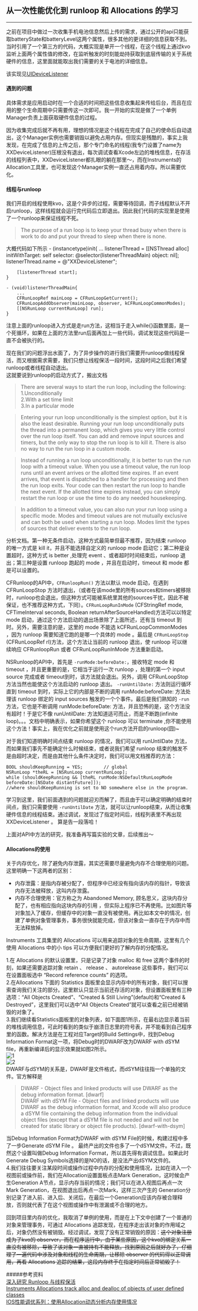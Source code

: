 从一次性能优化到 runloop 和 Allocations 的学习
---
---
之前在项目中做过一次收集手机电池信息然后上传的需求，通过公开的api只能获取batteryState和batteryLevel这两个属性，很多其他的更详细的信息获取不到。当时引用了一个第三方的代码，大概实现是单开一个线程，在这个线程上通过kvo监听上面两个属性值的修改，在监听触发的时刻能劫持获取到底层传输的关于系统硬件的信息，这里面就能取出我们需要的关于电池的详细信息。  

该实现见[UIDeviceListener](https://github.com/eldoogy/UIDeviceListener#how-does-it-work)

#### 遇到的问题
具体需求是应用启动时在一个合适的时间把这些信息收集起来传给后台，而且在应用的整个生命周期中只需要传这一次即可。我一开始的实现是做了一个单例Manager负责上面获取硬件信息的过程。  

因为收集完成后就不再有用，理想的情况是这个线程在完成了自己的使命后自动退出，这个Manager实例也需要销毁以避免占用内存。但现实是残酷的，事实上我发现，在完成了信息的上传之后，那个专门命名的线程(我专门设置了name为XXDeviceListener)压根没有退出，每次调试查看Xcode左边的堆栈信息，在存活的线程列表中，XXDeviceListener都扎眼的躺在那里～，而在Instruments的Allocation工具里，也可发现这个Manager实例一直还占用着内存。所以需要优化。  

#### 线程与runloop
我们开启的线程使用kvo，这是个异步的过程，需要等待回调，而子线程默认不开启runloop，这样线程就会运行完代码后立即退出。因此我们代码的实现里是使用了一个runloop来保证线程不死。  
>The purpose of a run loop is to keep your thread busy when there is work to do and put your thread to sleep when there is none.

大概代码如下所示
    - (instancetype)init{
        ...
        listenerThread = [[NSThread alloc] initWithTarget: self selector: @selector(listenerThreadMain) object: nil];
        listenerThread.name = @"XXDeviceListener";

        [listenerThread start];
    }

    - (void)listenerThreadMain{
        ...
        CFRunLoopRef mainLoop = CFRunLoopGetCurrent();
        CFRunLoopAddObserver(mainLoop, observer, kCFRunLoopCommonModes);
        [[NSRunLoop currentRunLoop] run];
    }

注意上面的runloop进入方式是走run方法，这相当于走入while{}函数里面，是一个死循环，如果在上面的方法里run后面再加上一些代码，调试发现这些代码是一直不会被执行的。   

现在我们的问题浮出水面了，为了异步操作的进行我们需要开runloop做线程保活，而又根据需求需要，我们只想让线程保活一段时间，这段时间之后我们希望runloop或者线程自动退出。   
这就要说到runloop的启动方式了，搬出文档
>There are several ways to start the run loop, including the following:
    1.Unconditionally     
    2.With a set time limit       
    3.In a particular mode   

>Entering your run loop unconditionally is the simplest option, but it is also the least desirable. Running your run loop unconditionally puts the thread into a permanent loop, which gives you very little control over the run loop itself. You can add and remove input sources and timers, but the only way to stop the run loop is to kill it. There is also no way to run the run loop in a custom mode.

> Instead of running a run loop unconditionally, it is better to run the run loop with a timeout value. When you use a timeout value, the run loop runs until an event arrives or the allotted time expires. If an event arrives, that event is dispatched to a handler for processing and then the run loop exits. Your code can then restart the run loop to handle the next event. If the allotted time expires instead, you can simply restart the run loop or use the time to do any needed housekeeping.

>In addition to a timeout value, you can also run your run loop using a specific mode. Modes and timeout values are not mutually exclusive and can both be used when starting a run loop. Modes limit the types of sources that deliver events to the run loop.

分析文档。第一种无条件启动，这种方式最简单但最不推荐，因为结束 runloop 的唯一方式是 kill it，并且不能选择自定义的 runloop mode 启动它；第二种是设置超时，这种方式 is better ,处理完 event 、或者超时时间结束后，runloop 退出；第三种是设置 runloop 跑起的 mode ，并且在启动时，timeout 和 mode 都是可以设置的。     

CFRunloop的API中，`CFRunloopRun()` 方法以默认 mode 启动，在遇到 CFRunLoopStop 方法时退出，（或者在该mode里的所有sources和timers被移除时，runloop也会退出，但这种方式可能被系统里其他的sources干扰，因此不被保证，也不推荐这种方式，下同）。`CFRunLoopRunInMode` (CFStringRef mode, CFTimeInterval seconds, Boolean returnAfterSourceHandled)方法可以以特定 mode 启动，通过这个方法启动的退出场景除了上面所述，还有当 timeout 到时。另外，需要注意的是，这里的 mode 不能选 kCFRunLoopCommonModes ，因为 runloop 需要知道它跑的是哪一个具体的 mode 。最后是 `CFRunLoopStop` (CFRunLoopRef rl)方法，这个方法让当前的 runloop 退出，使 runloop 可以继续响应 CFRunloopRun 或者 CFRunLoopRunInMode 方法重新启动。

NSRunloop的API中，首先是
`-runMode:beforeDate:`，接收特定 mode 和 timeout ，并且更重要的是，它相当于运行一次 runloop ，处理的第一个 input source 完成或者 timeout到时，该方法就会退出。另外，调用 CFRunLoopStop 方法当然也能使这个方法启动的 runloop 退出。
`-runUntilDate:` 方法则运行循环直到 timeout 到时，实际上它的内部是不断的调用 runMode:beforeDate: 方法处理该 runloop 绑定的 input sources 触发的一个个事件。最后是我们熟知的 `-run` 方法，它也是不断调用 runMode:beforeDate: 方法，并且恐怖的是，这个方法没有超时！于是它不像 runUntilDate: 方法知道适可而止，而是不断跑(infinite loop)。。。文档中明确表示，如果你希望这个 runloop 可以 terminate ,你不能使用这个方法！事实上，我在优化之前就是使用这个run方法开启的runloop(囧)~

对于我们知道明确时间点结束 runloop 的情况，我们可以用 runUntilDate 方法，而如果我们事先不能确定什么时候结束，或者说我们希望 runloop 结束的触发不是由超时决定，而是由其他什么条件决定时，我们可以用文档推荐的方法：   

    BOOL shouldKeepRunning = YES;        // global
    NSRunLoop *theRL = [NSRunLoop currentRunLoop];
    while (shouldKeepRunning && [theRL runMode:NSDefaultRunLoopMode beforeDate:[NSDate distantFuture]]);
    //where shouldKeepRunning is set to NO somewhere else in the program.

学习到这里，我们前面遇到的问题就迎刃而解了，而且由于可以确定明确的结束时间点，我们只需要使用 `-runUntilDate` 方法，就可以让runloop结束，从而让收集硬件信息的线程结束。通过调试，发现过了指定时间后，线程列表里不再出现 XXDeviceListener 。 算是告一段落哈！     

上面对API中方法的研究，我准备再写篇实验的文章，后续推出～  

#### Allocations的使用
关于内存优化，除了避免内存泄露，其实还需要尽量避免内存不合理使用的问题。这里明确一下这两者的区别：   
- 内存泄露：是指内存被分配了，但程序中已经没有指向该内存的指针，导致该内存无法被释放，这叫内存泄露。
- 内存不合理使用：官方称之为 Abandoned Memory, 顾名思义，这块内存分配了，也有相应指向这块内存的引用 ，但实际上程序已不再使用。比如图片等对象加入了缓存，但缓存中的对象一直没有被使用。再比如本文中的情况，创建了单例对象管理事务，事务很快就能完成，但该对象会一直存在于内存中而无法释放掉。

Instruments 工具集里的 Allocations 可以用来追踪对象的生命周期，这里有几个使用 Allocations 中的小 tips 可以方便我们更好的了解内存的分配情况。    

1.在 Allocations 的默认设置里，只是记录了对象 malloc 和 free 这两个事件的时刻，如果还需要追踪对象 retain 、 release 、 autorelease 这些事件，我们可以在设置面板选中 “Record reference counts” 的选项。  
2.在Allocations 下面的 Statistics 面板里会显示内存中的所有对象，我们可以搜索查询我们关注的部分。这里默认只显示当前还存活的对象，但设置面板里有三种选项：“All Objects Created”、“Created & Still Living”(default)和“Created & Destroyed”，这里我们可以选中“All Objects Created”就可以查看之前已经被销毁的对象了。   
3.我们继续看Statistics面板里的对象列表，如下面图1所示，在最右边显示着当前的堆栈调用信息，可此时看到的类似于崩溃日志里的符号表，并不能看到自己程序里的函数。解决方法是在工程对应Target的Build Settings中，找到Debug Information Format这一项，将Debug时的DWARF改为DWARF with dSYM file，再重新编译后的显示效果就如图2所示。  
![1](https://github.com/simonleo/devlog/blob/master/sources/QQ20161017-0.png?raw=true)   
![2](https://github.com/simonleo/devlog/blob/master/sources/QQ20161018-0.png?raw=true)  
DWARF与dSYM的关系是，DWARF是文件格式，而dSYM往往指一个单独的文件。官方解释是     
>DWARF - Object files and linked products will use DWARF as the debug information format. [dwarf]   
>DWARF with dSYM File - Object files and linked products will use DWARF as the debug information format, and Xcode will also produce a dSYM file containing the debug information from the individual object files (except that a dSYM file is not needed and will not be created for static library or object file products). [dwarf-with-dsym]    

当Debug Information Format为DWARF with dSYM File的时候，构建过程中多了一步Generate dSYM File 。 最终产出的文件也多了一个dSYM文件。不过，既然这个设置叫做Debug Information Format，所以首先得有调试信息。如果此时Generate Debug Symbols选择的是NO的话，是没法产出dSYM文件的。  
4.我们往往要关注某段时间或操作过程中内存的分配和使用情况，比如在进入一个视图前或操作前，我们在Allocation设置面板点击Mark Generation，这时候会产生Generation A节点，显示内存当前的情况；我们可以在进入视图后再点一次Mark Generation，在视图退出后再点一次Mark，这样三次产生的 Generation分别记录了进入前、进入后、关闭后，在最后一个Generation应该内存被合理释放，否则就代表了在这个视图或操作中有泄漏或不合理的地方。  

回到项目里内存的优化，我取消了单例的使用，而是在上下文中创建了一个普通的对象来管理事务，可通过 Allocations 追踪发现，在程序走出该对象的作用域之后，对象仍然没有被销毁。经过调试，发现了没有正常销毁的原因：~~这个对象注册成为了kvo的 observer，而在程序运行中，由于某些原因，这个kvo的绑定关系一直没有被移除，导致了该对象一直被持有不能释放。找到原因之后就好办了，仔细理了一遍代码中涉及对象和线程的生命周期，让移除 observer 的代码得以正常调用，再看 Allocations 追踪的结果，这段内存终于在指定时间后正常销毁了！~~     




#####参考资料   
[深入研究 Runloop 与线程保活](http://www.jianshu.com/p/10121d699c32)     
[Instruments Allocations track alloc and dealloc of objects of user defined classes](http://stackoverflow.com/questions/14890402/instruments-allocations-track-alloc-and-dealloc-of-objects-of-user-defined-class)      
[IOS性能调优系列：使用Allocation动态分析内存使用情况](http://www.cnblogs.com/ym123/p/4316328.html)
